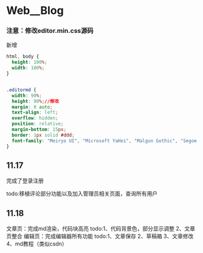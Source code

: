 # Web__Blog



### 注意：修改editor.min.css源码
 新增
```css
html, body {
  height: 100%;
  width: 100%;
}


.editormd {
  width: 90%;
  height: 90%;//修改
  margin: 0 auto;
  text-align: left;
  overflow: hidden;
  position: relative;
  margin-bottom: 15px;
  border: 1px solid #ddd;
  font-family: "Meiryo UI", "Microsoft YaHei", "Malgun Gothic", "Segoe UI", "Trebuchet MS", Helvetica, "Monaco", monospace, Tahoma, STXihei, "华文细黑", STHeiti, "Helvetica Neue", "Droid Sans", "wenquanyi micro hei", FreeSans, Arimo, Arial, SimSun, "宋体", Heiti, "黑体", sans-serif;
}
```

## 11.17
完成了登录注册

todo:移植评论部分功能以及加入管理员相关页面，查询所有用户

## 11.18

文章页：完成md渲染，代码块高亮
      todo:1、代码背景色，部分显示调整
          2、文章页整合
编辑页：完成编辑器所有功能
      todo:1、文章保存
          2、草稿箱
          3、文章修改
          4、md教程（类似csdn）
